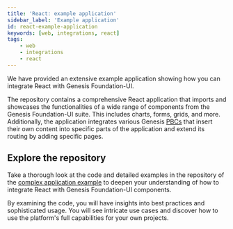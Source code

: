 ```yaml
---
title: 'React: example application'
sidebar_label: 'Example application'
id: react-example-application
keywords: [web, integrations, react]
tags:
    - web
    - integrations
    - react
---
```


We have provided an extensive example application showing how you can integrate React with Genesis Foundation-UI.

The repository contains a comprehensive React application that imports and showcases the functionalities of a wide range of components from the Genesis Foundation-UI suite. This includes charts, forms, grids, and more. Additionally, the application integrates various Genesis [PBCs](../../../../server/packaged-business-capabilities/pbc-intro/) that insert their own content into specific parts of the application and extend its routing by adding specific pages.

## Explore the repository

Take a thorough look at the code and detailed examples in the repository of the [complex application example](https://github.com/genesiscommunitysuccess/howto-ui-integrations-react/tree/main) to deepen your understanding of how to integrate React with Genesis Foundation-UI components.

By examining the code, you will have insights into best practices and sophisticated usage. You will see intricate use cases and discover how to use the platform's full capabilities for your own projects.
